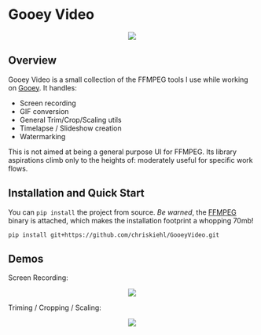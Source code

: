 # Gooey Video

<p align="center">
    <img src="https://github.com/chriskiehl/GooeyVideo/raw/main/images/title.PNG" />
</p>


## Overview 

Gooey Video is a small collection of the FFMPEG tools I use while working on [Gooey](https://github.com/chriskiehl/Gooey). It handles:  

 * Screen recording 
 * GIF conversion 
 * General Trim/Crop/Scaling utils 
 * Timelapse / Slideshow creation 
 * Watermarking  

This is not aimed at being a general purpose UI for FFMPEG. Its library aspirations climb only to the heights of: moderately useful for specific work flows.     

## Installation and Quick Start 

You can `pip install` the project from source. _Be warned_, the [FFMPEG](https://ffmpeg.org/) binary is attached, which makes the installation footprint a whopping 70mb! 

```
pip install git+https://github.com/chriskiehl/GooeyVideo.git
```

## Demos 

Screen Recording: 

<p align="center" width="400">
    <img src="https://github.com/chriskiehl/GooeyVideo/raw/main/images/demo-screen-recording.gif" />
</p>


Triming / Cropping / Scaling: 

<p align="center">
    <img src="https://github.com/chriskiehl/GooeyVideo/raw/main/images/demo-trim-crop-and-scale.gif" />
</p>

 


  
 

 


     

